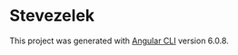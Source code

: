 # Stevezelek

This project was generated with [Angular CLI](https://github.com/angular/angular-cli) version 6.0.8.
